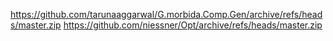 https://github.com/tarunaaggarwal/G.morbida.Comp.Gen/archive/refs/heads/master.zip
https://github.com/niessner/Opt/archive/refs/heads/master.zip
